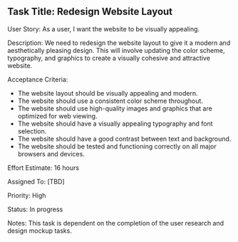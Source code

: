 ## Task Title: Redesign Website Layout

User Story: As a user, I want the website to be visually appealing.

Description: We need to redesign the website layout to give it a modern and aesthetically pleasing design. This will involve updating the color scheme, typography, and graphics to create a visually cohesive and attractive website.

Acceptance Criteria:
- The website layout should be visually appealing and modern.
- The website should use a consistent color scheme throughout.
- The website should use high-quality images and graphics that are optimized for web viewing.
- The website should have a visually appealing typography and font selection.
- The website should have a good contrast between text and background.
- The website should be tested and functioning correctly on all major browsers and devices.

Effort Estimate: 16 hours

Assigned To: [TBD]

Priority: High

Status: In progress

Notes: This task is dependent on the completion of the user research and design mockup tasks.
